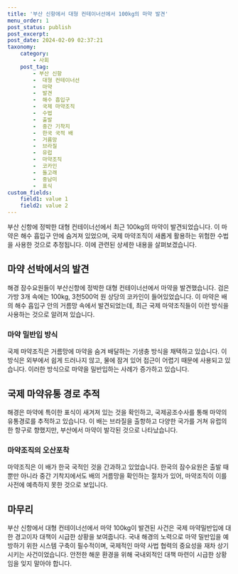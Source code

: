 ```yaml
---
title: '부산 신항에서 대형 컨테이너선에서 100kg의 마약 발견'
menu_order: 1
post_status: publish
post_excerpt: 
post_date: 2024-02-09 02:37:21
taxonomy:
    category:
        - 사회
    post_tag:
        - 부산 신항
        -  대형 컨테이너선
        -  마약
        -  발견
        -  해수 흡입구
        -  국제 마약조직
        -  수법
        -  출발
        -  중간 기착지
        -  한국 국적 배
        -  거름망
        -  브라질
        -  유럽
        -  마약조직
        -  코카인
        -  돌고래
        -  중남미
        -  표식
custom_fields:
    field1: value 1
    field2: value 2
---
```


부산 신항에 정박한 대형 컨테이너선에서 최근 100kg의 마약이 발견되었습니다. 이 마약은 해수 흡입구 안에 숨겨져 있었으며, 국제 마약조직이 새롭게 활용하는 위험한 수법을 사용한 것으로 추정됩니다. 이에 관련된 상세한 내용을 살펴보겠습니다.
## 마약 선박에서의 발견
해경 잠수요원들이 부산신항에 정박한 대형 컨테이너선에서 마약을 발견했습니다. 검은 가방 3개 속에는 100kg, 3천500억 원 상당의 코카인이 들어있었습니다. 이 마약은 배의 해수 흡입구 안의 거름망 속에서 발견되었는데, 최근 국제 마약조직들이 이런 방식을 사용하는 것으로 알려져 있습니다.
### 마약 밀반입 방식
국제 마약조직은 거름망에 마약을 숨겨 배달하는 기생충 방식을 채택하고 있습니다. 이 방식은 외부에서 쉽게 드러나지 않고, 물에 잠겨 있어 접근이 어렵기 때문에 사용되고 있습니다. 이러한 방식으로 마약을 밀반입하는 사례가 증가하고 있습니다.
## 국제 마약유통 경로 추적
해경은 마약에 특이한 표식이 새겨져 있는 것을 확인하고, 국제공조수사를 통해 마약의 유통경로를 추적하고 있습니다. 이 배는 브라질을 출항하고 다양한 국가를 거쳐 유럽의 한 항구로 향했지만, 부산에서 마약이 발각된 것으로 나타났습니다.
### 마약조직의 오산포착
마약조직은 이 배가 한국 국적인 것을 간과하고 있었습니다. 한국의 잠수요원은 출발 때뿐만 아니라 중간 기착지에서도 배의 거름망을 확인하는 절차가 있어, 마약조직이 이를 사전에 예측하지 못한 것으로 보입니다.
## 마무리
부산 신항에서 대형 컨테이너선에서 마약 100kg이 발견된 사건은 국제 마약밀반입에 대한 경고이자 대책이 시급한 상황을 보여줍니다. 국내 해경의 노력으로 마약 밀반입을 예방하기 위한 시스템 구축이 필수적이며, 국제적인 마약 사법 협력의 중요성을 재차 상기시키는 사건이었습니다. 안전한 해운 환경을 위해 국내외적인 대책 마련이 시급한 상황임을 잊지 말아야 합니다.
